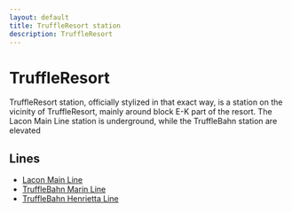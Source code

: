 ```yaml
---
layout: default
title: TruffleResort station
description: TruffleResort
---
```


# TruffleResort

TruffleResort station, officially stylized in that exact way, is a station
on the vicinity of TruffleResort, mainly around block E-K part of the resort. The Lacon Main Line station is underground, while the TruffleBahn station are elevated

## Lines


- [Lacon Main Line](/rail-lines/lcn-main-line)
- [TruffleBahn Marin Line](/rail-lines/tb-marin-line)
- [TruffleBahn Henrietta Line](/rail-lines/tb-henrietta-line)


